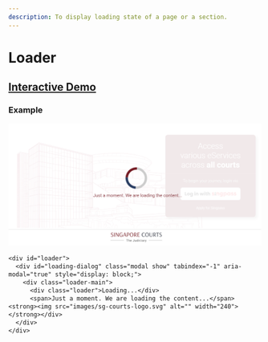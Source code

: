 ```yaml
---
description: To display loading state of a page or a section.
---
```


# Loader

## [Interactive Demo](http://cloud.crimsonlogic.com/2021/website/jds/v1/components.html#loader-wrapper)

### Example

![](../.gitbook/assets/image%20%2819%29.png)

```text
<div id="loader">
  <div id="loading-dialog" class="modal show" tabindex="-1" aria-modal="true" style="display: block;">
    <div class="loader-main">
      <div class="loader">Loading...</div>
      <span>Just a moment. We are loading the content...</span><strong><img src="images/sg-courts-logo.svg" alt="" width="240"></strong></div>
  </div>
</div>
```

